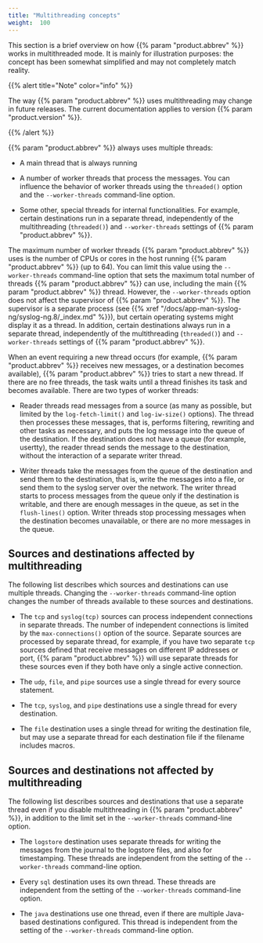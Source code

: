 ```yaml
---
title: "Multithreading concepts"
weight:  100
---
```

<!-- DISCLAIMER: This file is based on the syslog-ng Open Source Edition documentation https://github.com/balabit/syslog-ng-ose-guides/commit/2f4a52ee61d1ea9ad27cb4f3168b95408fddfdf2 and is used under the terms of The syslog-ng Open Source Edition Documentation License. The file has been modified by Axoflow. -->

This section is a brief overview on how {{% param "product.abbrev" %}} works in multithreaded mode. It is mainly for illustration purposes: the concept has been somewhat simplified and may not completely match reality.

{{% alert title="Note" color="info" %}}

The way {{% param "product.abbrev" %}} uses multithreading may change in future releases. The current documentation applies to version {{% param "product.version" %}}.

{{% /alert %}}

{{% param "product.abbrev" %}} always uses multiple threads:

  - A main thread that is always running

  - A number of worker threads that process the messages. You can influence the behavior of worker threads using the `threaded()` option and the `--worker-threads` command-line option.

  - Some other, special threads for internal functionalities. For example, certain destinations run in a separate thread, independently of the multithreading (`threaded()`) and `--worker-threads` settings of {{% param "product.abbrev" %}}.

The maximum number of worker threads {{% param "product.abbrev" %}} uses is the number of CPUs or cores in the host running {{% param "product.abbrev" %}} (up to 64). You can limit this value using the `--worker-threads` command-line option that sets the maximum total number of threads {{% param "product.abbrev" %}} can use, including the main {{% param "product.abbrev" %}} thread. However, the `--worker-threads` option does not affect the supervisor of {{% param "product.abbrev" %}}. The supervisor is a separate process (see {{% xref "/docs/app-man-syslog-ng/syslog-ng.8/_index.md" %}}), but certain operating systems might display it as a thread. In addition, certain destinations always run in a separate thread, independently of the multithreading (`threaded()`) and `--worker-threads` settings of {{% param "product.abbrev" %}}.

When an event requiring a new thread occurs (for example, {{% param "product.abbrev" %}} receives new messages, or a destination becomes available), {{% param "product.abbrev" %}} tries to start a new thread. If there are no free threads, the task waits until a thread finishes its task and becomes available. There are two types of worker threads:

  - Reader threads read messages from a source (as many as possible, but limited by the `log-fetch-limit()` and `log-iw-size()` options). The thread then processes these messages, that is, performs filtering, rewriting and other tasks as necessary, and puts the log message into the queue of the destination. If the destination does not have a queue (for example, usertty), the reader thread sends the message to the destination, without the interaction of a separate writer thread.

  - Writer threads take the messages from the queue of the destination and send them to the destination, that is, write the messages into a file, or send them to the syslog server over the network. The writer thread starts to process messages from the queue only if the destination is writable, and there are enough messages in the queue, as set in the `flush-lines()` option. Writer threads stop processing messages when the destination becomes unavailable, or there are no more messages in the queue.


## Sources and destinations affected by multithreading

The following list describes which sources and destinations can use multiple threads. Changing the `--worker-threads` command-line option changes the number of threads available to these sources and destinations.

  - The `tcp` and `syslog(tcp)` sources can process independent connections in separate threads. The number of independent connections is limited by the `max-connections()` option of the source. Separate sources are processed by separate thread, for example, if you have two separate `tcp` sources defined that receive messages on different IP addresses or port, {{% param "product.abbrev" %}} will use separate threads for these sources even if they both have only a single active connection.

  - The `udp`, `file`, and `pipe` sources use a single thread for every source statement.

  - The `tcp`, `syslog`, and `pipe` destinations use a single thread for every destination.

  - The `file` destination uses a single thread for writing the destination file, but may use a separate thread for each destination file if the filename includes macros.



## Sources and destinations not affected by multithreading

The following list describes sources and destinations that use a separate thread even if you disable multithreading in {{% param "product.abbrev" %}}, in addition to the limit set in the `--worker-threads` command-line option.

  - The `logstore` destination uses separate threads for writing the messages from the journal to the logstore files, and also for timestamping. These threads are independent from the setting of the `--worker-threads` command-line option.

  - Every `sql` destination uses its own thread. These threads are independent from the setting of the `--worker-threads` command-line option.

  - The `java` destinations use one thread, even if there are multiple Java-based destinations configured. This thread is independent from the setting of the `--worker-threads` command-line option.

